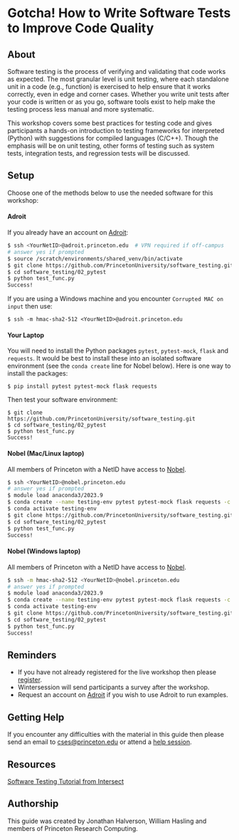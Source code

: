 # Gotcha! How to Write Software Tests to Improve Code Quality

## About

Software testing is the process of verifying and validating that code works as expected. The most granular level is unit testing, where each standalone unit in a code (e.g., function) is exercised to help ensure that it works correctly, even in edge and corner cases. Whether you write unit tests after your code is written or as you go, software tools exist to help make the testing process less manual and more systematic.

This workshop covers some best practices for testing code and gives participants a hands-on introduction to testing frameworks for interpreted (Python) with suggestions for compiled languages (C/C++). Though the emphasis will be on unit testing, other forms of testing such as system tests, integration tests, and regression tests will be discussed.

## Setup

Choose one of the methods below to use the needed software for this workshop:

#### Adroit

If you already have an account on [Adroit](https://researchcomputing.princeton.edu/systems/adroit):

```bash
$ ssh <YourNetID>@adroit.princeton.edu  # VPN required if off-campus
# answer yes if prompted
$ source /scratch/environments/shared_venv/bin/activate
$ git clone https://github.com/PrincetonUniversity/software_testing.git
$ cd software_testing/02_pytest
$ python test_func.py
Success!
```

If you are using a Windows machine and you encounter `Corrupted MAC on input` then use:

```
$ ssh -m hmac-sha2-512 <YourNetID>@adroit.princeton.edu
```

#### Your Laptop

You will need to install the Python packages `pytest`, `pytest-mock`, `flask` and `requests`. It would be best to install these into an isolated software environment (see the `conda create` line for Nobel below). Here is one way to install the packages:

```
$ pip install pytest pytest-mock flask requests
```

Then test your software environment:

```
$ git clone https://github.com/PrincetonUniversity/software_testing.git
$ cd software_testing/02_pytest
$ python test_func.py
Success!
```

#### Nobel (Mac/Linux laptop)

All members of Princeton with a NetID have access to [Nobel](https://researchcomputing.princeton.edu/systems/nobel).

```bash
$ ssh <YourNetID>@nobel.princeton.edu
# answer yes if prompted
$ module load anaconda3/2023.9
$ conda create --name testing-env pytest pytest-mock flask requests -c conda-forge -y
$ conda activate testing-env
$ git clone https://github.com/PrincetonUniversity/software_testing.git
$ cd software_testing/02_pytest
$ python test_func.py
Success!
```

#### Nobel (Windows laptop)

All members of Princeton with a NetID have access to [Nobel](https://researchcomputing.princeton.edu/systems/nobel).

```bash
$ ssh -m hmac-sha2-512 <YourNetID>@nobel.princeton.edu
# answer yes if prompted
$ module load anaconda3/2023.9
$ conda create --name testing-env pytest pytest-mock flask requests -c conda-forge -y
$ conda activate testing-env
$ git clone https://github.com/PrincetonUniversity/software_testing.git
$ cd software_testing/02_pytest
$ python test_func.py
Success!
```

<!--
## Attendance

[Link](https://docs.google.com/spreadsheets/d/1IvaQ32-BcRHdQhDz979HX-7U7qjzRDyp/edit#gid=395939115)

## Workshop Survey

Toward the end of the workshop please complete [this survey](http://bit.ly/PUBootcampWinter2021survey).
-->

## Reminders

- If you have not already registered for the live workshop then please [register](https://winter.princeton.edu/register). 
- Wintersession will send participants a survey after the workshop.
- Request an account on [Adroit](https://forms.rc.princeton.edu/registration/?q=adroit) if you wish to use Adroit to run examples.

## Getting Help

If you encounter any difficulties with the material in this guide then please send an email to <a href="mailto:cses@princeton.edu">cses@princeton.edu</a> or attend a <a href="https://researchcomputing.princeton.edu/education/help-sessions">help session</a>.

## Resources
[Software Testing Tutorial from Intersect](https://intersect-training.org/testing-lesson/index.html)

## Authorship

This guide was created by Jonathan Halverson, William Hasling and members of Princeton Research Computing.
